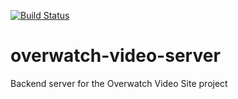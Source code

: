[![Build Status](https://tchen25.visualstudio.com/Overwatch%20Video%20Site/_apis/build/status/theodoreschen.overwatch-video-server?branchName=master)](https://tchen25.visualstudio.com/Overwatch%20Video%20Site/_build/latest?definitionId=2&branchName=master)

# overwatch-video-server
Backend server for the Overwatch Video Site project

